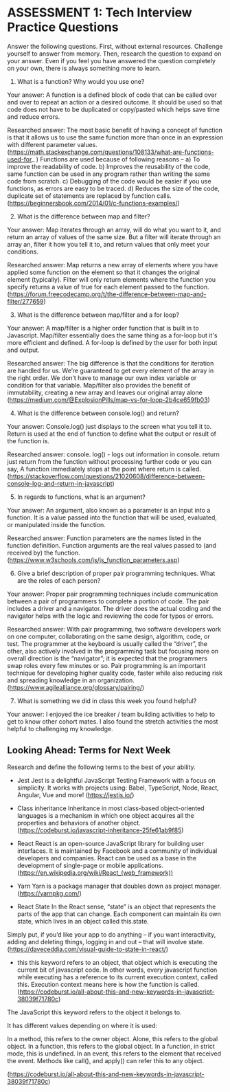 # ASSESSMENT 1: Tech Interview Practice Questions

Answer the following questions. First, without external resources. Challenge yourself to answer from memory. Then, research the question to expand on your answer. Even if you feel you have answered the question completely on your own, there is always something more to learn.   

1. What is a function? Why would you use one?

  Your answer: A function is a defined block of code that can be called over and over to repeat an action or a desired outcome. It should be used so that code does not have to be duplicated or copy/pasted which helps save time and reduce errors. 

  Researched answer: The most basic benefit of having a concept of function is that it allows us to use the same function more than once in an expression with different parameter values. (https://math.stackexchange.com/questions/108133/what-are-functions-used-for_ )
  Functions are used because of following reasons –
a) To improve the readability of code.
b) Improves the reusability of the code, same function can be used in any program rather than writing the same code from scratch.
c) Debugging of the code would be easier if you use functions, as errors are easy to be traced.
d) Reduces the size of the code, duplicate set of statements are replaced by function calls. 
(https://beginnersbook.com/2014/01/c-functions-examples/)



2. What is the difference between map and filter?

  Your answer: Map iterates through an array, will do what you want to it, and return an array of values of the same size. But a filter will iterate through an array an, filter it how you tell it to, and return values that only meet your conditions.

  Researched answer: Map returns a new array of elements where you have applied some function on the element so that it changes the original element (typically). Filter will only return elements where the function you specify returns a value of true for each element passed to the function. (https://forum.freecodecamp.org/t/the-difference-between-map-and-filter/277659)



3. What is the difference between map/filter and a for loop?

  Your answer: A map/filter is a higher order function that is built in to Javascript. Map/filter essentially does the same thing as a for-loop but it's more efficient and defined. A for-loop is defined by the user for both input and output.

  Researched answer: The big difference is that the conditions for iteration are handled for us. We’re guaranteed to get every element of the array in the right order. We don’t have to manage our own index variable or condition for that variable. Map/filter also provides the benefit of immutability, creating a new array and leaves our original array alone (https://medium.com/@ExplosionPills/map-vs-for-loop-2b4ce659fb03)



4. What is the difference between console.log() and return?

  Your answer: Console.log() just displays to the screen what you tell it to. Return is used at the end of function to define what the output or result of the function is.

  Researched answer: console. log() - logs out information in console. return just return from the function without processing further code or you can say, A function immediately stops at the point where return is called. (https://stackoverflow.com/questions/21020608/difference-between-console-log-and-return-in-javascript)



5. In regards to functions, what is an argument?

  Your answer: An argument, also known as a parameter is an input into a function. It is a value passed into the function that will be used, evaluated, or manipulated inside the function.

  Researched answer: 
  Function parameters are the names listed in the function definition. Function arguments are the real values passed to (and received by) the function. (https://www.w3schools.com/js/js_function_parameters.asp)





6. Give a brief description of proper pair programming techniques. What are the roles of each person? 

  Your answer: Proper pair programming techniques include communication between a pair of programmers to complete a portion of code. The pair includes a driver and a navigator. The driver does the actual coding and the navigator helps with the logic and reviewing the code for typos or errors.

  Researched answer: With pair programming, two software developers work on one computer, collaborating on the same design, algorithm, code, or test. The programmer at the keyboard is usually called the “driver”, the other, also actively involved in the programming task but focusing more on overall direction is the “navigator”; it is expected that the programmers swap roles every few minutes or so. Pair programming is an important technique for developing higher quality code, faster while also reducing risk and spreading knowledge in an organization. (https://www.agilealliance.org/glossary/pairing/)



7. What is something we did in class this week you found helpful?  

  Your answer: I enjoyed the ice breaker / team building activities to help to get to know other cohort mates. I also found the stretch activities the most helpful to challenging my knowledge. 



## Looking Ahead: Terms for Next Week

Research and define the following terms to the best of your ability.

- Jest
Jest is a delightful JavaScript Testing Framework with a focus on simplicity. It works with projects using: Babel, TypeScript, Node, React, Angular, Vue and more! (https://jestjs.io/)

- Class inheritance
Inheritance in most class-based object-oriented languages is a mechanism in which one object acquires all the properties and behaviors of another object. (https://codeburst.io/javascript-inheritance-25fe61ab9f85)

- React
React is an open-source JavaScript library for building user interfaces. It is maintained by Facebook and a community of individual developers and companies. React can be used as a base in the development of single-page or mobile applications. (https://en.wikipedia.org/wiki/React_(web_framework))

- Yarn
Yarn is a package manager that doubles down as project manager.(https://yarnpkg.com/)

- React State
In the React sense, “state” is an object that represents the parts of the app that can change. Each component can maintain its own state, which lives in an object called this.state.

Simply put, if you’d like your app to do anything – if you want interactivity, adding and deleting things, logging in and out – that will involve state. (https://daveceddia.com/visual-guide-to-state-in-react/)

- this
this keyword refers to an object, that object which is executing the current bit of javascript code.
In other words, every javascript function while executing has a reference to its current execution context, called this. Execution context means here is how the function is called. (https://codeburst.io/all-about-this-and-new-keywords-in-javascript-38039f71780c)

The JavaScript this keyword refers to the object it belongs to.

It has different values depending on where it is used:

In a method, this refers to the owner object.
Alone, this refers to the global object.
In a function, this refers to the global object.
In a function, in strict mode, this is undefined.
In an event, this refers to the element that received the event.
Methods like call(), and apply() can refer this to any object.

(https://codeburst.io/all-about-this-and-new-keywords-in-javascript-38039f71780c)
